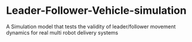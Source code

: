 # Leader-Follower-Vehicle-simulation
A Simulation model that tests the validity of leader/follower movement dynamics for real multi robot delivery systems
